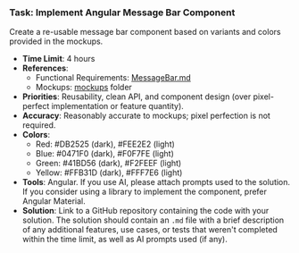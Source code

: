 ### Task: Implement Angular Message Bar Component
 Create a re-usable message bar component based on variants and colors provided in the mockups.

- **Time Limit**: 4 hours
- **References**:
    - Functional Requirements: [MessageBar.md](design-docs/MessageBar.md)
    - Mockups: [mockups](design-docs/mockups) folder
- **Priorities**: Reusability, clean API, and component design (over pixel-perfect implementation or feature quantity).
- **Accuracy**: Reasonably accurate to mockups; pixel perfection is not required.
- **Colors**:
    - Red: #DB2525 (dark), #FEE2E2 (light)
    - Blue: #0471F0 (dark), #F0F7FE (light)
    - Green: #41BD56 (dark), #F2FEEF (light)
    - Yellow: #FFB31D (dark), #FFF7E6 (light)  
- **Tools**: Angular. If you use AI, please attach prompts used to the solution. If you consider using a library to implement the component, prefer Angular Material.
- **Solution**: Link to a GitHub repository containing the code with your solution. The solution should contain an `.md` file with a brief description of any additional features, use cases, or tests that weren't completed within the time limit, as well as AI prompts used (if any).


